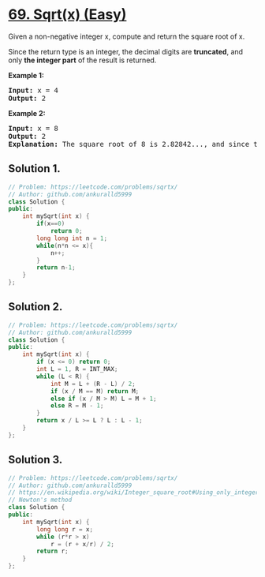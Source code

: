 # [69. Sqrt(x) (Easy)](https://leetcode.com/problems/sqrtx/)

<p>Given a non-negative integer x, compute and return the square root of x.</p>

<p>Since the return type is an integer, the decimal digits are <strong>truncated</strong>, and only <strong>the integer part</strong> of the result is returned.</p>

<p><strong>Example 1:</strong></p>

<pre><strong>Input:</strong> x = 4
<strong>Output:</strong> 2</pre>

<p><strong>Example 2:</strong></p>

<pre><strong>Input:</strong> x = 8
<strong>Output:</strong> 2
<strong>Explanation:</strong> The square root of 8 is 2.82842..., and since the decimal part is truncated, 2 is returned.</pre>



## Solution 1.

```cpp
// Problem: https://leetcode.com/problems/sqrtx/
// Author: github.com/ankuralld5999
class Solution {
public:
    int mySqrt(int x) {
        if(x==0)
            return 0;
        long long int n = 1;
        while(n*n <= x){
            n++;
        }
        return n-1;
    }
};
```

## Solution 2.

```cpp
// Problem: https://leetcode.com/problems/sqrtx/
// Author: github.com/ankuralld5999
class Solution {
public:
    int mySqrt(int x) {
        if (x <= 0) return 0;
        int L = 1, R = INT_MAX;
        while (L < R) {
            int M = L + (R - L) / 2;
            if (x / M == M) return M;
            else if (x / M > M) L = M + 1;
            else R = M - 1;
        }
        return x / L >= L ? L : L - 1;
    }
};
```

## Solution 3.

```cpp
// Problem: https://leetcode.com/problems/sqrtx/
// Author: github.com/ankuralld5999
// https://en.wikipedia.org/wiki/Integer_square_root#Using_only_integer_division
// Newton's method
class Solution {
public:
    int mySqrt(int x) {
        long long r = x;
        while (r*r > x)
            r = (r + x/r) / 2;
        return r;
    }
};
```

